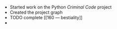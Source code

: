 - Started work on the Python *Criminal Code* project
- Created the project graph
- TODO complete [[160 — bestiality]]
-